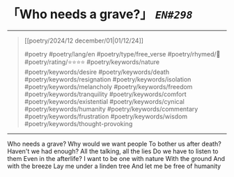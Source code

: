 # 「Who needs a grave?」 *`EN#298`*

---

> [[poetry/2024/12 december/01|01/12/24]]
> 
> #poetry 
> #poetry/lang/en 
> #poetry/type/free_verse 
> #poetry/rhymed/🔴 
> #poetry/rating/⭐⭐⭐⭐ 
> #poetry/keywords/nature #poetry/keywords/desire #poetry/keywords/death #poetry/keywords/resignation #poetry/keywords/isolation #poetry/keywords/melancholy #poetry/keywords/freedom #poetry/keywords/tranquility #poetry/keywords/comfort #poetry/keywords/existential #poetry/keywords/cynical #poetry/keywords/humanity #poetry/keywords/commentary #poetry/keywords/frustration #poetry/keywords/wisdom #poetry/keywords/thought-provoking 

---

Who needs a grave?
Why would we want people
To bother us after death?
Haven't we had enough?
All the talking, all the lies
Do we have to listen to them 
Even in the afterlife?
I want to be one with nature 
With the ground
And with the breeze
Lay me under a linden tree
And let me be free of humanity